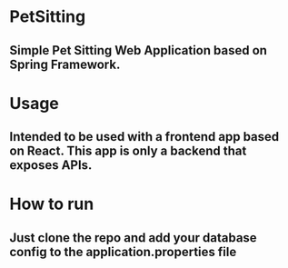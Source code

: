 # PetSitting
## Simple Pet Sitting Web Application based on Spring Framework.

# Usage
## Intended to be used with a frontend app based on React. This app is only a backend that exposes APIs.

# How to run
## Just clone the repo and add your database config to the application.properties file 
